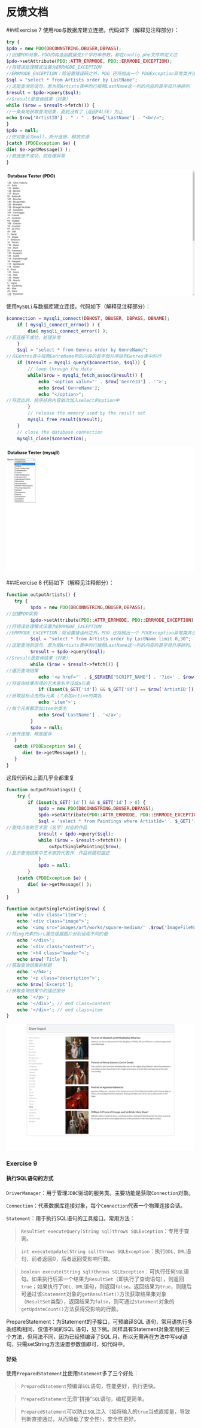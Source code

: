 # 反馈文档

###Exercise 7
使用`PDO`与数据库建立连接。代码如下（解释见注释部分）：

```php
try {
$pdo = new PDO(DBCONNSTRING,DBUSER,DBPASS);
//创建PDO对象，PDO的构造函数接受3个字符串参数，都在config.php文件中定义过
$pdo->setAttribute(PDO::ATTR_ERRMODE, PDO::ERRMODE_EXCEPTION);
//将错误处理模式设置为ERRMODE_EXCEPTION
//ERRMODE_EXCEPTION：除设置错误码之外，PDO 还将抛出一个 PDOException异常类并设置它的属性来反射错误码和错误信息
$sql = "select * from Artists order by LastName";
//这是查询的语句，意为把Artists表中的行按照LastName这一列的内容的首字母升序排列
$result = $pdo->query($sql);
//$result是查询结果（对象）
while ($row = $result->fetch()) {
//一条条地获取查询结果，直到没有了（返回FALSE）为止
echo $row['ArtistID'] . " - " . $row['LastName'] . "<br/>";
}
$pdo = null;
//把对象设为null，断开连接，释放资源
}catch (PDOException $e) {
die( $e->getMessage() );
//若连接不成功，则处理异常
}
```
![images](images/screenshots/exercise7(1).png)

使用`MySQLi`与数据库建立连接。代码如下（解释见注释部分）：

```php
$connection = mysqli_connect(DBHOST, DBUSER, DBPASS, DBNAME);
    if ( mysqli_connect_errno() ) {
        die( mysqli_connect_error() );
//若连接不成功，处理异常
    }
    $sql = "select * from Genres order by GenreName";
//在Genres表中按照GenreName列的内容的首字母升序排列Genres表中的行
    if ($result = mysqli_query($connection, $sql)) {
        // loop through the data
        while($row = mysqli_fetch_assoc($result)) {
            echo '<option value="' . $row['GenreID'] . '">';
            echo $row['GenreName'];
            echo "</option>";
//将选出的、排序好的内容依次加入select的option中
        }
        // release the memory used by the result set
        mysqli_free_result($result);
    }
    // close the database connection
    mysqli_close($connection);
```
![images](images/screenshots/exercise7(2).png)

###Exercise 8
代码如下（解释见注释部分）：

```php
function outputArtists() {
   try {
         $pdo = new PDO(DBCONNSTRING,DBUSER,DBPASS);
//创建PDO实例
         $pdo->setAttribute(PDO::ATTR_ERRMODE, PDO::ERRMODE_EXCEPTION);
//将错误处理模式设置为ERRMODE_EXCEPTION
//ERRMODE_EXCEPTION：除设置错误码之外，PDO 还将抛出一个 PDOException异常类并设置它的属性来反射错误码和错误信息
         $sql = "select * from Artists order by LastName limit 0,30";
//这是查询的语句，意为把Artists表中的行按照LastName这一列的内容的首字母升序排列，显示前30条
         $result = $pdo->query($sql);
//$result是查询结果（对象）
         while ($row = $result->fetch()) {
//遍历查询结果
            echo '<a href="' . $_SERVER["SCRIPT_NAME"] . '?id=' . $row['ArtistID'] . '" class="';
//将查询结果所得的艺术家名字设成a元素
            if (isset($_GET['id']) && $_GET['id'] == $row['ArtistID']) echo 'active ';
//获取鼠标点击的a元素（？添加active的类名
            echo 'item">';
//每个元素都添加item的类名
            echo $row['LastName'] . '</a>';
         }
         $pdo = null;
//断开连接，释放缓存
   }
   catch (PDOException $e) {
      die( $e->getMessage() );
   }
}
```
这段代码和上面几乎全都重复
```php
function outputPaintings() {
    try {
        if (isset($_GET['id']) && $_GET['id'] > 0) {
            $pdo = new PDO(DBCONNSTRING,DBUSER,DBPASS);
            $pdo->setAttribute(PDO::ATTR_ERRMODE, PDO::ERRMODE_EXCEPTION);
            $sql = 'select * from Paintings where ArtistId=' . $_GET['id'];
//查找点击的艺术家（名字）对应的作品
            $result = $pdo->query($sql);
            while ($row = $result->fetch()) {
                outputSinglePainting($row);
//显示查询结果中艺术家的代表作、作品标题和描述
            }
            $pdo = null;
        }
    }catch (PDOException $e) {
        die( $e->getMessage() );
    }
}
```
```php
function outputSinglePainting($row) {
    echo '<div class="item">';
    echo '<div class="image">';
    echo '<img src="images/art/works/square-medium/' .$row['ImageFileName'] .'.jpg">';
//将img元素的src属性根据图片分别设成不同的值
    echo '</div>';
    echo '<div class="content">';
    echo '<h4 class="header">';
    echo $row['Title'];
//获取查询结果的标题
    echo '</h4>';
    echo '<p class="description">';
    echo $row['Excerpt'];
//获取查询结果中的描述部分
    echo '</p>';
    echo '</div>'; // end class=content
    echo '</div>'; // end class=item
}
```
![images](images/screenshots/exercise8(1).png)

### Exercise 9
#### 执行SQL语句的方式
`DriverManager`：用于管理`JDBC`驱动的服务类。主要功能是获取`Connection`对象。

`Connection`：代表数据库连接对象，每个`Connection`代表一个物理连接会话。

`Statement`：用于执行SQL语句的工具接口。常用方法：

>`ResultSet executeQuery(String sql)throws SQLException`：专用于查询。

>`int executeUpdate(String sql)throws SQLException`：执行`DDL、DML`语句，前者返回0，后者返回受影响行数。

>`boolean execute(String sql)throws SQLException`：可执行任何`SQL`语句。如果执行后第一个结果为`ResultSet`（即执行了查询语句），则返回`true`；如果执行了`DDL、DML`语句，则返回`false`。返回结果为`true`，则随后可通过该`Statement`对象的`getResultSet()`方法获取结果集对象（`ResultSet`类型），返回结果为`false`，则可通过`Statement`对象的`getUpdateCount()`方法获得受影响的行数。

PrepareStatement：为Statement的子接口，可预编译SQL 语句，常用语执行多条结构相同，仅值不同的SQL 语句，见下例。同样具有Statement对象常用的三个方法，但用法不同，因为已经预编译了SQL 月，所以无需再在方法中写sql语句，只需setString方法设置参数值即可，如代码中。
#### 好处
使用`PreparedStatement`比使用`Statement`多了三个好处：

>`PreparedStatement`预编译`SQL`语句，性能更好，执行更快。

>`PreparedStatement`无须“拼接”`SQL`语句，编程更简单。

>`PreparedStatement`可以防止`SQL`注入（如将输入的`true`当成直接量，导致判断直接通过，从而降低了安全性），安全性更好。

